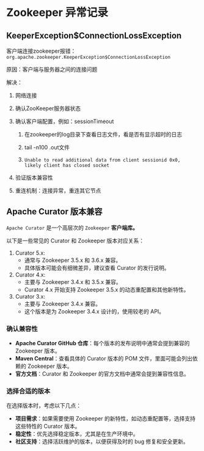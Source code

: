 # Zookeeper 异常记录

## KeeperException$ConnectionLossException

客户端连接zookeeper报错：`org.apache.zookeeper.KeeperException$ConnectionLossException`

原因：客户端与服务器之间的连接问题

解决：

1. 网络连接

2. 确认ZooKeeper服务器状态

3. 确认客户端配置，例如：sessionTimeout

   1. 在zookeeper的log目录下查看日志文件，看是否有显示超时的日志

   2. tail -n100 .out文件

   3. ```
      Unable to read additional data from client sessionid 0x0, likely client has closed socket
      ```

4. 验证版本兼容性

5. 重连机制：连接异常，重连其它节点

## Apache Curator 版本兼容

`Apache Curator` 是一个高层次的 `Zookeeper` **客户端库。**

以下是一些常见的 Curator 和 Zookeeper 版本对应关系：

1. Curator 5.x:
   - 通常与 Zookeeper 3.5.x 和 3.6.x 兼容。
   - 具体版本可能会有细微差异，建议查看 Curator 的发行说明。
2. Curator 4.x:
   - 主要与 Zookeeper 3.4.x 和 3.5.x 兼容。
   - Curator 4.x 开始支持 Zookeeper 3.5.x 的动态重配置和其他新特性。
3. Curator 3.x:
   - 主要与 Zookeeper 3.4.x 兼容。
   - 这个版本是为 Zookeeper 3.4.x 设计的，使用较老的 API。

### 确认兼容性

- **Apache Curator GitHub 仓库**：每个版本的发布说明中通常会提到兼容的 Zookeeper 版本。
- **Maven Central**：查看具体的 Curator 版本的 POM 文件，里面可能会列出依赖的 Zookeeper 版本。
- **官方文档**：Curator 和 Zookeeper 的官方文档中通常会提到兼容性信息。

### 选择合适的版本

在选择版本时，考虑以下几点：

- **项目需求**：如果需要使用 Zookeeper 的新特性，如动态重配置等，选择支持这些特性的 Curator 版本。
- **稳定性**：优先选择稳定版本，尤其是在生产环境中。
- **社区支持**：选择活跃维护的版本，以便获得及时的 bug 修复和安全更新。